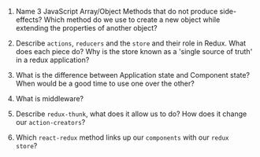 1.  Name 3 JavaScript Array/Object Methods that do not produce side-effects? Which method do we use to create a new object while extending the properties of another object?


1.  Describe `actions`, `reducers` and the `store` and their role in Redux. What does each piece do? Why is the store known as a 'single source of truth' in a redux application?


1.  What is the difference between Application state and Component state? When would be a good time to use one over the other?


1.  What is middleware?


1.  Describe `redux-thunk`, what does it allow us to do? How does it change our `action-creators`?


1.  Which `react-redux` method links up our `components` with our `redux store`?
